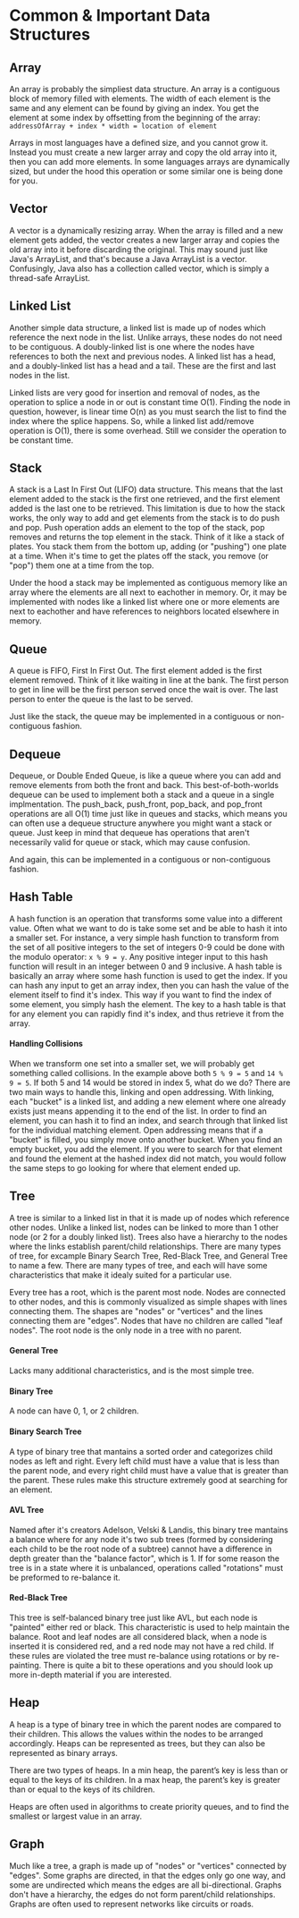 # Common & Important Data Structures


## Array
An array is probably the simpliest data structure. An array is a contiguous block of memory filled with elements. The width of each element is the same and any element can be found by giving an index. You get the element at some index by offsetting from the beginning of the array: `addressOfArray + index * width = location of element`  
  
Arrays in most languages have a defined size, and you cannot grow it. Instead you must create a new larger array and copy the old array into it, then you can add more elements. In some languages arrays are dynamically sized, but under the hood this operation or some similar one is being done for you.

## Vector
A vector is a dynamically resizing array. When the array is filled and a new element gets added, the vector creates a new larger array and copies the old array into it before discarding the original. This may sound just like Java's ArrayList, and that's because a Java ArrayList is a vector. Confusingly, Java also has a collection called vector, which is simply a thread-safe ArrayList.

## Linked List
Another simple data structure, a linked list is made up of nodes which reference the next node in the list. Unlike arrays, these nodes do not need to be contiguous. A doubly-linked list is one where the nodes have references to both the next and previous nodes. A linked list has a head, and a doubly-linked list has a head and a tail. These are the first and last nodes in the list.  
  
Linked lists are very good for insertion and removal of nodes, as the operation to splice a node in or out is constant time O(1). Finding the node in question, however, is linear time O(n) as you must search the list to find the index where the splice happens. So, while a linked list add/remove operation is O(1), there is some overhead. Still we consider the operation to be constant time.


## Stack
A stack is a Last In First Out (LIFO) data structure. This means that the last element added to the stack is the first one retrieved, and the first element added is the last one to be retrieved. This limitation is due to how the stack works, the only way to add and get elements from the stack is to do push and pop. Push operation adds an element to the top of the stack, pop removes and returns the top element in the stack. Think of it like a stack of plates. You stack them from the bottom up, adding (or "pushing") one plate at a time. When it's time to get the plates off the stack, you remove (or "pop") them one at a time from the top.  
  
Under the hood a stack may be implemented as contiguous memory like an array where the elements are all next to eachother in memory. Or, it may be implemented with nodes like a linked list where one or more elements are next to eachother and have references to neighbors located elsewhere in memory.


## Queue
A queue is FIFO, First In First Out. The first element added is the first element removed. Think of it like waiting in line at the bank. The first person to get in line will be the first person served once the wait is over. The last person to enter the queue is the last to be served. 

Just like the stack, the queue may be implemented in a contiguous or non-contiguous fashion. 

## Dequeue
Dequeue, or Double Ended Queue, is like a queue where you can add and remove elements from both the front and back. This best-of-both-worlds dequeue can be used to implement both a stack and a queue in a single implmentation. The push_back, push_front, pop_back, and pop_front operations are all O(1) time just like in queues and stacks, which means you can often use a dequeue structure anywhere you might want a stack or queue. Just keep in mind that dequeue has operations that aren't necessarily valid for queue or stack, which may cause confusion.  
  
And again, this can be implemented in a contiguous or non-contiguous fashion. 


## Hash Table
A hash function is an operation that transforms some value into a different value. Often what we want to do is take some set and be able to hash it into a smaller set. For instance, a very simple hash function to transform from the set of all positive integers to the set of integers 0-9 could be done with the modulo operator: `x % 9 = y`. Any positive integer input to this hash function will result in an integer between 0 and 9 inclusive. A hash table is basically an array where some hash function is used to get the index. If you can hash any input to get an array index, then you can hash the value of the element itself to find it's index. This way if you want to find the index of some element, you simply hash the element. The key to a hash table is that for any element you can rapidly find it's index, and thus retrieve it from the array.

#### Handling Collisions
When we transform one set into a smaller set, we will probably get something called collisions. In the example above both `5 % 9 = 5` and `14 % 9 = 5`. If both 5 and 14 would be stored in index 5, what do we do? There are two main ways to handle this, linking and open addressing. With linking, each "bucket" is a linked list, and adding a new element where one already exists just means appending it to the end of the list. In order to find an element, you can hash it to find an index, and search through that linked list for the individual matching element. Open addressing means that if a "bucket" is filled, you simply move onto another bucket. When you find an empty bucket, you add the element. If you were to search for that element and found the element at the hashed index did not match, you would follow the same steps to go looking for where that element ended up.


## Tree
A tree is similar to a linked list in that it is made up of nodes which reference other nodes. Unlike a linked list, nodes can be linked to more than 1 other node (or 2 for a doubly linked list). Trees also have a hierarchy to the nodes where the links establish parent/child relationships. There are many types of tree, for excample Binary Search Tree, Red-Black Tree, and General Tree to name a few. There are many types of tree, and each will have some characteristics that make it idealy suited for a particular use.  
  
Every tree has a root, which is the parent most node. Nodes are connected to other nodes, and this is commonly visualized as simple shapes with lines connecting them. The shapes are "nodes" or "vertices" and the lines connecting them are "edges". Nodes that have no children are called "leaf nodes". The root node is the only node in a tree with no parent.

#### General Tree
Lacks many additional characteristics, and is the most simple tree.
#### Binary Tree 
A node can have 0, 1, or 2 children. 
#### Binary Search Tree
A type of binary tree that mantains a sorted order and categorizes child nodes as left and right. Every left child must have a value that is less than the parent node, and every right child must have a value that is greater than the parent. These rules make this structure extremely good at searching for an element.
#### AVL Tree
Named after it's creators Adelson, Velski & Landis, this binary tree mantains a balance where for any node it's two sub trees (formed by considering each child to be the root node of a subtree) cannot have a difference in depth greater than the "balance factor", which is 1. If for some reason the tree is in a state where it is unbalanced, operations called "rotations" must be preformed to re-balance it.
#### Red-Black Tree
This tree is self-balanced binary tree just like AVL, but each node is "painted" either red or black. This characteristic is used to help maintain the balance. Root and leaf nodes are all considered black, when a node is inserted it is considered red, and a red node may not have a red child. If these rules are violated the tree must re-balance using rotations or by re-painting. There is quite a bit to these operations and you should look up more in-depth material if you are interested.

## Heap
A heap is a type of binary tree in which the parent nodes are compared to their children. This allows the values within the nodes to be arranged accordingly. Heaps can be represented as trees, but they can also be represented as binary arrays.  
  
There are two types of heaps. In a min heap, the parent’s key is less than or equal to the keys of its children. In a max heap, the parent’s key is greater than or equal to the keys of its children.  
  
Heaps are often used in algorithms to create priority queues, and to find the smallest or largest value in an array.  

## Graph
Much like a tree, a graph is made up of "nodes" or "vertices" connected by "edges". Some graphs are directed, in that the edges only go one way, and some are undirected which means the edges are all bi-directional. Graphs don't have a hierarchy, the edges do not form parent/child relationships. Graphs are often used to represent networks like circuits or roads.


